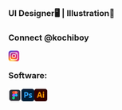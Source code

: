 ### UI Designer🖥️ | Illustration🎨 

<!--
**harishkumarshet/harishkumarshet** is a ✨ _special_ ✨ repository because its `README.md` (this file) appears on your GitHub profile.

Here are some ideas to get you started:

- 🔭 I’m currently working on ...
- 🌱 I’m currently learning ...
- 👯 I’m looking to collaborate on ...
- 🤔 I’m looking for help with ...
- 💬 Ask me about ...
- 📫 How to reach me: ...
- 😄 Pronouns: ...
- ⚡ Fun fact: ...
-->

 ### Connect @kochiboy
[<img align="left" alt="https://www.instagram.com/kochiboy/" width="22px" src="https://github.com/harishkumarshet/harishkumarshet/blob/master/ig.png" />][website]
<br/>

### Software:
[<img align="left" alt="Visual Studio Code" width="26px" src="https://github.com/harishkumarshet/harishkumarshet/blob/master/figma.png" />][harishkumarshet]
[<img align="left" alt="Visual Studio Code" width="26px" src="https://github.com/harishkumarshet/harishkumarshet/blob/master/Photoshop.png" />][harishkumarshet]
[<img align="left" alt="Visual Studio Code" width="26px" src="https://github.com/harishkumarshet/harishkumarshet/blob/master/Adobe%20Illustrator.png" />][harishkumarshet]

<br/>
<br/>
<br/>



[website]: https://www.instagram.com/kochiboy/
[harishkumarshet]: https://github.com/harishkumarshet
